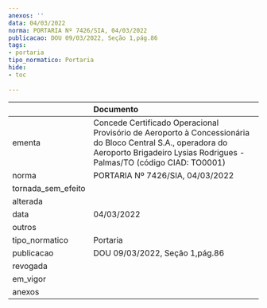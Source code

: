 ```yaml
---
anexos: ''
data: 04/03/2022
norma: PORTARIA Nº 7426/SIA, 04/03/2022
publicacao: DOU 09/03/2022, Seção 1,pág.86
tags:
- portaria
tipo_normatico: Portaria
hide: 
- toc 
 
---
```


|                    | Documento                                                                                                                                                                            |
|:-------------------|:-------------------------------------------------------------------------------------------------------------------------------------------------------------------------------------|
| ementa             | Concede Certificado Operacional Provisório de Aeroporto à Concessionária do Bloco Central S.A., operadora do Aeroporto Brigadeiro Lysias Rodrigues - Palmas/TO (código CIAD: TO0001) |
| norma              | PORTARIA Nº 7426/SIA, 04/03/2022                                                                                                                                                     |
| tornada_sem_efeito |                                                                                                                                                                                      |
| alterada           |                                                                                                                                                                                      |
| data               | 04/03/2022                                                                                                                                                                           |
| outros             |                                                                                                                                                                                      |
| tipo_normatico     | Portaria                                                                                                                                                                             |
| publicacao         | DOU 09/03/2022, Seção 1,pág.86                                                                                                                                                       |
| revogada           |                                                                                                                                                                                      |
| em_vigor           |                                                                                                                                                                                      |
| anexos             |                                                                                                                                                                                      |